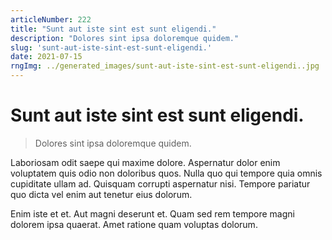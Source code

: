 ```yaml
---
articleNumber: 222
title: "Sunt aut iste sint est sunt eligendi."
description: "Dolores sint ipsa doloremque quidem."
slug: 'sunt-aut-iste-sint-est-sunt-eligendi.'
date: 2021-07-15
rngImg: ../generated_images/sunt-aut-iste-sint-est-sunt-eligendi..jpg
---
```


# Sunt aut iste sint est sunt eligendi.

> Dolores sint ipsa doloremque quidem.

Laboriosam odit saepe qui maxime dolore. Aspernatur dolor enim voluptatem quis odio non doloribus quos. Nulla quo qui tempore quia omnis cupiditate ullam ad. Quisquam corrupti aspernatur nisi. Tempore pariatur quo dicta vel enim aut tenetur eius dolorum.
 Enim iste et et. Aut magni deserunt et. Quam sed rem tempore magni dolorem ipsa quaerat. Amet ratione quam voluptas dolorum.

